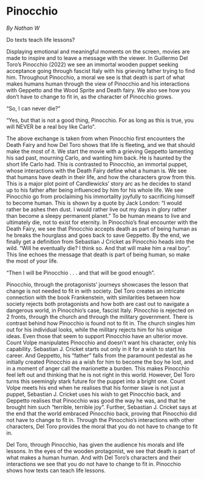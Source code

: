 # Pinocchio

*By Nathan W*

Do texts teach life lessons?

Displaying emotional and meaningful moments on the screen, movies are made to inspire and to leave a message with the viewer. In Guillermo Del Toro’s Pinocchio (2022) we see an immortal wooden puppet seeking acceptance going through fascist Italy with his grieving father trying to find him. Throughout Pinocchio, a moral we see is that death is part of what makes humans human through the view of Pinocchio and his interactions with Geppetto and the Wood Sprite and Death fairy. We also see how you don’t have to change to fit in, as the character of Pinocchio grows.

“So, I can never die?”

“Yes, but that is not a good thing, Pinocchio. For as long as this is true, you will NEVER be a real boy like Carlo”.

The above exchange is taken from when Pinocchio first encounters the Death Fairy and how Del Toro shows that life is fleeting, and we that should make the most of it. We start the movie with a grieving Geppetto lamenting his sad past, mourning Carlo, and wanting him back. He is haunted by the short life Carlo had. This is contrasted to Pinocchio, an immortal puppet, whose interactions with the Death Fairy define what a human is. We see that humans have death in their life, and how the characters grow from this. This is a major plot point of Candlewicks’ story arc as he decides to stand up to his father after being influenced by him for his whole life. We see Pinocchio go from proclaiming his immortality joyfully to sacrificing himself to become human. This is shown by a quote by Jack London: “I would rather be ashes then dust. I would rather live out my days in glory rather than become a sleepy permanent planet.” To be human means to live and ultimately die, not to exist for eternity. In Pinocchio’s final encounter with the Death Fairy, we see that Pinocchio accepts death as part of being human as he breaks the hourglass and goes back to save Geppetto. By the end, we finally get a definition from Sebastian J Cricket as Pinocchio heads into the wild. “Will he eventually die? I think so. And that will make him a real boy”. This line echoes the message that death is part of being human, so make the most of your life.

“Then I will be Pinocchio . . . and that will be good enough”.

Pinocchio, through the protagonists’ journeys showcases the lesson that change is not needed to fit in with society. Del Toro creates an intricate connection with the book Frankenstein, with similarities between how society rejects both protagonists and how both are cast out to navigate a dangerous world, in Pinocchio’s case, fascist Italy. Pinocchio is rejected on 2 fronts, through the church and through the military government. There is contrast behind how Pinocchio is found not to fit in. The church singles him out for his individual looks, while the military rejects him for his unique ideas. Even those that seem to support Pinocchio have an ulterior move. Count Volpe manipulates Pinocchio and doesn’t want his character, only his capability. Sebastian J. Cricket starts out only in it for a wish to start his career. And Geppetto, his “father” falls from the paramount pedestal as he initially created Pinocchio as a wish for him to become the boy he lost, and in a moment of anger call the marionette a burden. This makes Pinocchio feel left out and thinking that he is not right in this world. However, Del Toro turns this seemingly stark future for the puppet into a bright one. Count Volpe meets his end when he realises that his former slave is not just a puppet, Sebastian J. Cricket uses his wish to get Pinocchio back, and Geppetto realises that Pinocchio was good the way he was, and that he brought him such “terrible, terrible joy”. Further, Sebastian J. Cricket says at the end that the world embraced Pinocchio back, proving that Pinocchio did not have to change to fit in.  Through the Pinocchio’s interactions with other characters, Del Toro provides the moral that you do not have to change to fit in.

Del Toro, through Pinocchio, has given the audience his morals and life lessons. In the eyes of the wooden protagonist, we see that death is part of what makes a human human. And with Del Toro’s characters and their interactions we see that you do not have to change to fit in. Pinocchio shows how texts can teach life lessons.